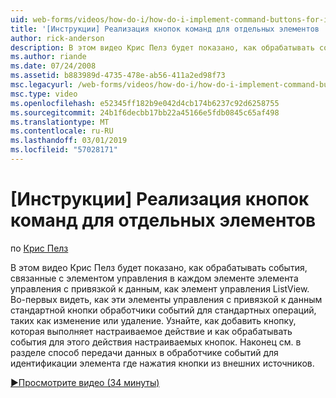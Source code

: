 ```yaml
---
uid: web-forms/videos/how-do-i/how-do-i-implement-command-buttons-for-individual-items
title: '[Инструкции] Реализация кнопок команд для отдельных элементов | Документация Майкрософт'
author: rick-anderson
description: В этом видео Крис Пелз будет показано, как обрабатывать события, связанные с элементом управления в каждом элементе элемента управления с привязкой к данным, как элемент управления ListView. Во-первых...
ms.author: riande
ms.date: 07/24/2008
ms.assetid: b883989d-4735-478e-ab56-411a2ed98f73
msc.legacyurl: /web-forms/videos/how-do-i/how-do-i-implement-command-buttons-for-individual-items
msc.type: video
ms.openlocfilehash: e52345ff182b9e042d4cb174b6237c92d6258755
ms.sourcegitcommit: 24b1f6decbb17bb22a45166e5fdb0845c65af498
ms.translationtype: MT
ms.contentlocale: ru-RU
ms.lasthandoff: 03/01/2019
ms.locfileid: "57028171"
---
```

<a name="how-do-i-implement-command-buttons-for-individual-items"></a>[Инструкции] Реализация кнопок команд для отдельных элементов
====================
по [Крис Пелз](https://twitter.com/chrispels)

В этом видео Крис Пелз будет показано, как обрабатывать события, связанные с элементом управления в каждом элементе элемента управления с привязкой к данным, как элемент управления ListView. Во-первых видеть, как эти элементы управления с привязкой к данным стандартной кнопки обработчики событий для стандартных операций, таких как изменение или удаление. Узнайте, как добавить кнопку, которая выполняет настраиваемое действие и как обрабатывать события для этого действия настраиваемых кнопок. Наконец см. в разделе способ передачи данных в обработчике событий для идентификации элемента где нажатия кнопки из внешних источников.

[&#9654;Просмотрите видео (34 минуты)](https://channel9.msdn.com/Blogs/ASP-NET-Site-Videos/how-do-i-implement-command-buttons-for-individual-items)
